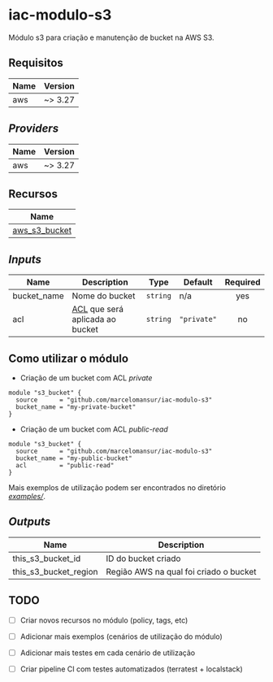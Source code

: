 # iac-modulo-s3
Módulo s3 para criação e manutenção de bucket na AWS S3.

## Requisitos

| Name | Version |
|------|---------|
| aws | ~> 3.27 |

## _Providers_

| Name | Version |
|------|---------|
| aws | ~> 3.27 |

## Recursos

| Name |
|------|
| [aws_s3_bucket](https://registry.terraform.io/providers/hashicorp/aws/latest/docs/resources/s3_bucket) |

## _Inputs_

| Name | Description | Type | Default | Required |
|------|-------------|------|---------|:--------:|
| bucket\_name | Nome do bucket | `string` | n/a | yes |
| acl | [ACL](https://docs.aws.amazon.com/AmazonS3/latest/userguide/acl-overview.html#canned-acl) que será aplicada ao bucket | `string` | `"private"` | no |

## Como utilizar o módulo

- Criação de um bucket com ACL _private_

```hcl
module "s3_bucket" {
  source      = "github.com/marcelomansur/iac-modulo-s3"
  bucket_name = "my-private-bucket"
}
```

- Criação de um bucket com ACL _public-read_

```hcl
module "s3_bucket" {
  source      = "github.com/marcelomansur/iac-modulo-s3"
  bucket_name = "my-public-bucket"
  acl         = "public-read"
}
```
Mais exemplos de utilização podem ser encontrados no diretório [_examples/_](examples/).

## _Outputs_

| Name | Description |
|------|-------------|
| this\_s3\_bucket\_id | ID do bucket criado |
| this\_s3\_bucket\_region | Região AWS na qual foi criado o bucket |

## TODO

- [ ] Criar novos recursos no módulo (policy, tags, etc)
- [ ] Adicionar mais exemplos (cenários de utilização do módulo)
- [ ] Adicionar mais testes em cada cenário de utilização
- [ ] Criar pipeline CI com testes automatizados (terratest + localstack)


